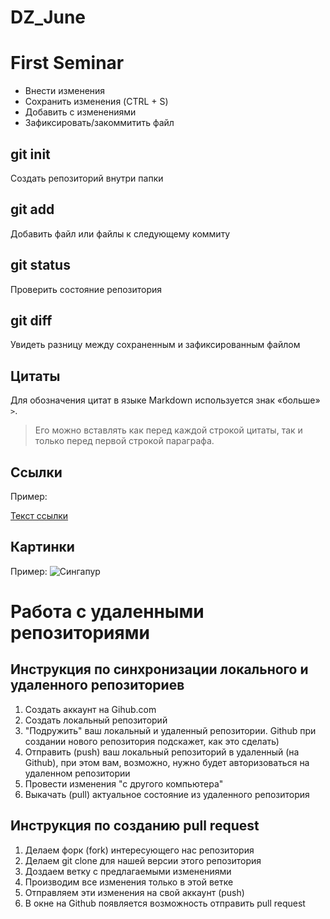 # DZ_June

# First Seminar
* Внести изменения
* Сохранить изменения (CTRL + S)
* Добавить с изменениями
* Зафиксировать/закоммитить файл
## git init
Создать репозиторий внутри папки
## git add
Добавить файл или файлы к следующему коммиту
## git status
Проверить состояние репозитория
## git diff
Увидеть разницу между сохраненным и зафиксированным файлом

## Цитаты
Для обозначения цитат в языке Markdown используется знак «больше» `>`. 
>Его можно вставлять как перед каждой строкой цитаты, так и только перед первой строкой параграфа. 

## Ссылки
Пример:

[Текст ссылки](https://www.example.com)

## Картинки
Пример:
![Сингапур](https://www.interfax.ru/ftproot/textphotos/2019/03/19/sin700.jpg)



# Работа с удаленными репозиториями

## Инструкция по синхронизации локального и удаленного репозиториев
1. Создать аккаунт на Gihub.com
2. Создать локальный репозиторий
3. "Подружить" ваш локальный и удаленный репозитории. Github при создании нового репозитория подскажет, как это сделать)
4. Отправить (push) ваш локальный репозиторий в удаленный (на Github), при этом вам, возможно, нужно будет авторизоваться на удаленном репозитории
5. Провести изменения "с другого компьютера"
6. Выкачать (pull) актуальное состояние из удаленного репозитория


## Инструкция по созданию pull request
1. Делаем форк (fork) интересующего нас репозитория
2. Делаем git clone для нашей версии этого репозитория
3. Доздаем ветку с предлагаемыми изменениями
4. Производим все изменения только в этой ветке
5. Отправляем эти изменения на свой аккаунт (push)
5. В окне на Github появляется возможность отправить pull request

